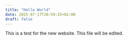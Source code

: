 ```yaml
---
title: "Hello World"
date: 2025-07-17T20:59:15+02:00
draft: false
---
```


This is a test for the new website. This file will be edited.
